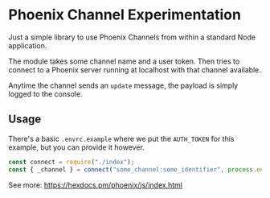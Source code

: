 # Phoenix Channel Experimentation

Just a simple library to use Phoenix Channels from within a standard Node application.

The module takes some channel name and a user token.
Then tries to connect to a Phoenix server running at localhost with that channel available.

Anytime the channel sends an `update` message, the payload is simply logged to the console.

## Usage

There's a basic `.envrc.example` where we put the `AUTH_TOKEN` for this example, but you can provide it however.

```javascript
const connect = require("./index");
const { _channel } = connect("some_channel:some_identifier", process.env.AUTH_TOKEN);
```

See more: <https://hexdocs.pm/phoenix/js/index.html>

